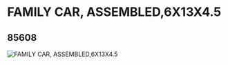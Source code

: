 # FAMILY CAR, ASSEMBLED,6X13X4.5
## 85608
![FAMILY CAR, ASSEMBLED,6X13X4.5](https://lc-www-live-s.legocdn.com/media/bricks/5/2/4544906.jpg)